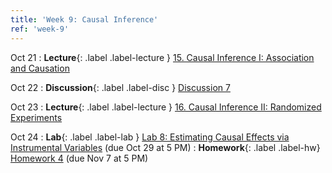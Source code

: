 ```yaml
---
title: 'Week 9: Causal Inference'
ref: 'week-9'
---
```


Oct 21
: **Lecture**{: .label .label-lecture } [15. Causal Inference I: Association and Causation](lecture/lec15)

Oct 22
: **Discussion**{: .label .label-disc } [Discussion 7]()

Oct 23
: **Lecture**{: .label .label-lecture } [16. Causal Inference II: Randomized Experiments](lecture/lec16)

Oct 24
: **Lab**{: .label .label-lab } [Lab 8: Estimating Causal Effects via Instrumental Variables](https://data102.datahub.berkeley.edu/) (due Oct 29 at 5 PM)
: **Homework**{: .label .label-hw} [Homework 4](https://data102.datahub.berkeley.edu/) (due Nov 7 at 5 PM)
